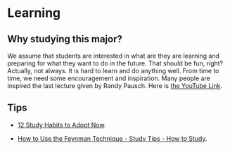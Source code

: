 # Learning

## Why studying this major? 

We assume that students are interested in what are they are learning and
preparing for what they want to do in the future. That should be fun, right?
Actually, not always. It is hard to learn and do anything well. From time to
time, we need some encouragement and inspiration. Many people are inspired the
last lecture given by Randy Pausch. Here is [the YouTube
Link](https://www.youtube.com/watch?v=ji5_MqicxSo).

## Tips

* [12 Study Habits to Adopt Now](https://www.youtube.com/watch?v=Ip3ppacgV94).

* [How to Use the Feynman Technique - Study Tips - How to Study](https://www.youtube.com/watch?v=q-16DPh_VWw).

